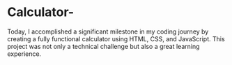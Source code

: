 # Calculator-
 Today, I accomplished a significant milestone in my coding journey by creating a fully functional calculator using HTML, CSS, and JavaScript. This project was not only a technical challenge but also a great learning experience.
